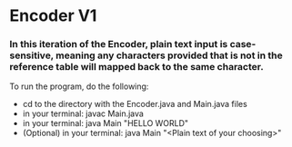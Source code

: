 # Encoder V1

### In this iteration of the Encoder, plain text input is case-sensitive, meaning any characters provided that is not in the reference table will mapped back to the same character.

To run the program, do the following:
- cd to the directory with the Encoder.java and Main.java files
- in your terminal: javac Main.java
- in your terminal: java Main "HELLO WORLD"
- (Optional) in your terminal: java Main "\<Plain text of your choosing\>"
